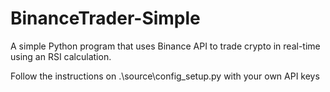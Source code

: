 # BinanceTrader-Simple
A simple Python program that uses Binance API to trade crypto in real-time using an RSI calculation.

Follow the instructions on .\source\config_setup.py with your own API keys
